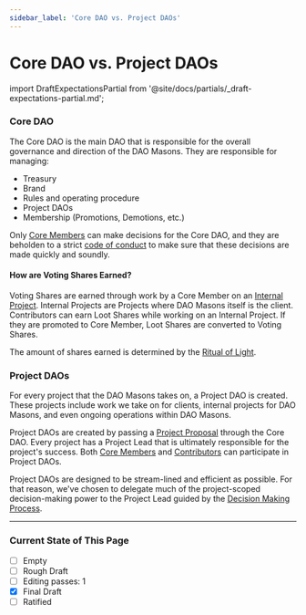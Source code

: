 ```yaml
---
sidebar_label: 'Core DAO vs. Project DAOs'
---
```


# Core DAO vs. Project DAOs

import DraftExpectationsPartial from '@site/docs/partials/\_draft-expectations-partial.md';

<DraftExpectationsPartial />

### Core DAO

The Core DAO is the main DAO that is responsible for the overall governance and direction of the DAO Masons. They are responsible for managing:

- Treasury
- Brand
- Rules and operating procedure
- Project DAOs
- Membership (Promotions, Demotions, etc.)

Only [Core Members](/Rules/membership-rules#core-member) can make decisions for the Core DAO, and they are beholden to a strict [code of conduct](/Rules/decision-making#core-dao-decision-making-process) to make sure that these decisions are made quickly and soundly.

#### How are Voting Shares Earned?

Voting Shares are earned through work by a Core Member on an [Internal Project](/Rules/projects#project-definition). Internal Projects are Projects where DAO Masons itself is the client. Contributors can earn Loot Shares while working on an Internal Project. If they are promoted to Core Member, Loot Shares are converted to Voting Shares.

The amount of shares earned is determined by the [Ritual of Light](/Rituals/ritual-of-light).

### Project DAOs

For every project that the DAO Masons takes on, a Project DAO is created. These projects include work we take on for clients, internal projects for DAO Masons, and even ongoing operations within DAO Masons.

Project DAOs are created by passing a [Project Proposal](/Templates/project-proposal) through the Core DAO. Every project has a Project Lead that is ultimately responsible for the project's success. Both [Core Members](/Rules/membership-rules#core-member) and [Contributors](/Rules/membership-rules#contributor) can participate in Project DAOs.

Project DAOs are designed to be stream-lined and efficient as possible. For that reason, we've chosen to delegate much of the project-scoped decision-making power to the Project Lead guided by the [Decision Making Process](/Rules/decision-making#what-does-a-project-dao-decide-on).

---

### Current State of This Page

- [ ] Empty
- [ ] Rough Draft
- [ ] Editing passes: 1
- [x] Final Draft
- [ ] Ratified
